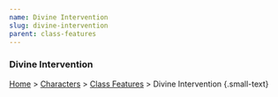 ```yaml
---
name: Divine Intervention
slug: divine-intervention
parent: class-features
---
```

### Divine Intervention
[Home](dm-operations-center) > [Characters](character-menu) > [Class Features](class-features) > Divine Intervention {.small-text}
